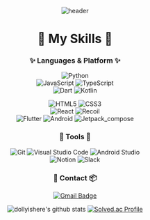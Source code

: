 <div align="center">
 
![header](https://capsule-render.vercel.app/api?type=wave&color=auto&height=240&section=header&text=Welcome&fontSize=72)
# 💪 My Skills :art:
### :sparkles: Languages & Platform :sparkles:
![Python](https://img.shields.io/badge/Python-3776AB.svg?&style=for-the-badge&logo=Python&logoColor=white)  
![JavaScript](https://img.shields.io/badge/JavaScript-F7DF1E.svg?&style=for-the-badge&logo=JavaScript&logoColor=white)
![TypeScript](https://img.shields.io/badge/TypeScript-3178C6.svg?&style=for-the-badge&logo=TypeScript&logoColor=white)  
![Dart](https://img.shields.io/badge/Dart-0175C2.svg?&style=for-the-badge&logo=Dart&logoColor=white)
![Kotlin](https://img.shields.io/badge/Kotlin-7F52FF.svg?&style=for-the-badge&logo=Kotlin&logoColor=white)

![HTML5](https://img.shields.io/badge/HTML5-E34F26.svg?&style=for-the-badge&logo=HTML5&logoColor=white)
![CSS3](https://img.shields.io/badge/CSS3-1572B6.svg?&style=for-the-badge&logo=CSS3&logoColor=white)  
![React](https://img.shields.io/badge/React-61DAFB.svg?&style=for-the-badge&logo=React&logoColor=white)
![Recoil](https://img.shields.io/badge/Recoil-3578E5.svg?&style=for-the-badge&logo=Recoil&logoColor=white)  
![Flutter](https://img.shields.io/badge/FLUTTER-02569B.svg?&style=for-the-badge&logo=FLUTTER&logoColor=white)
![Android](https://img.shields.io/badge/Android-3DDC84.svg?&style=for-the-badge&logo=Android&logoColor=white)
![Jetpack_compose](https://img.shields.io/badge/Jetpack_Compose-4285F4.svg?&style=for-the-badge&logo=JetpackCompose&logoColor=white)



### 	:hammer: Tools	:wrench:
![Git](https://img.shields.io/badge/Git-F05032.svg?&style=for-the-badge&logo=Git&logoColor=white)
![Visual Studio Code](https://img.shields.io/badge/Visual%20Studio%20Code-007ACC.svg?&style=for-the-badge&logo=Visual%20Studio%20Code&logoColor=white)
![Android Studio](https://img.shields.io/badge/Android%20Studio-3DDC84.svg?&style=for-the-badge&logo=Android%20Studio&logoColor=white)  
![Notion](https://img.shields.io/badge/Notion-000000.svg?&style=for-the-badge&logo=Notion&logoColor=white)
![Slack](https://img.shields.io/badge/Slack-4A154B.svg?&style=for-the-badge&logo=Slack&logoColor=white)

### :truck: Contact	:package:

[![Gmail Badge](https://img.shields.io/badge/Gmail-d14836?style=flat-square&logo=Gmail&logoColor=white&link=mailto:rundollyrun8@gmail.com)](mailto:rundollyrun8@gmail.com)


![dollyishere's github stats](https://github-readme-stats.vercel.app/api?username=dollyishere&show_icons=true&theme=radical)
[![Solved.ac Profile](http://mazassumnida.wtf/api/v2/generate_badge?boj=rundollyrun)](https://solved.ac/rundollyrun/)  
</div>



